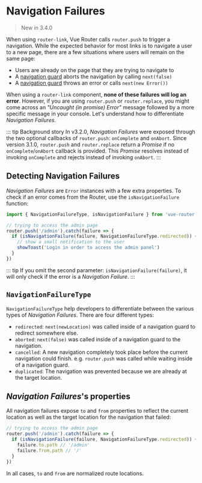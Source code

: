 # Navigation Failures

> New in 3.4.0

When using `router-link`, Vue Router calls `router.push` to trigger a navigation. While the expected behavior for most links is to navigate a user to a new page, there are a few situations where users will remain on the same page:

- Users are already on the page that they are trying to navigate to
- A [navigation guard](./navigation-guards.md) aborts the navigation by calling `next(false)`
- A [navigation guard](./navigation-guards.md) throws an error or calls `next(new Error())`

When using a `router-link` component, **none of these failures will log an error**. However, if you are using `router.push` or `router.replace`, you might come across an _"Uncaught (in promise) Error"_ message followed by a more specific message in your console. Let's understand how to differentiate _Navigation Failures_.

::: tip Background story
 In v3.2.0, _Navigation Failures_ were exposed through the two optional callbacks of `router.push`: `onComplete` and `onAbort`. Since version 3.1.0, `router.push` and `router.replace` return a _Promise_ if no `onComplete`/`onAbort` callback is provided. This _Promise_ resolves instead of invoking `onComplete` and rejects instead of invoking `onAbort`.
 :::

## Detecting Navigation Failures

_Navigation Failures_ are `Error` instances with a few extra properties. To check if an error comes from the Router, use the `isNavigationFailure` function:

```js
import { NavigationFailureType, isNavigationFailure } from 'vue-router'

// trying to access the admin page
router.push('/admin').catch(failure => {
  if (isNavigationFailure(failure, NavigationFailureType.redirected)) {
    // show a small notification to the user
    showToast('Login in order to access the admin panel')
  }
})
```

::: tip
If you omit the second parameter: `isNavigationFailure(failure)`, it will only check if the error is a _Navigation Failure_.
:::

## `NavigationFailureType`

`NavigationFailureType` help developers to differentiate between the various types of _Navigation Failures_. There are four different types:

- `redirected`: `next(newLocation)` was called inside of a navigation guard to redirect somewhere else.
- `aborted`: `next(false)` was called inside of a navigation guard to the navigation.
- `cancelled`: A new navigation completely took place before the current navigation could finish. e.g. `router.push` was called while waiting inside of a navigation guard.
- `duplicated`: The navigation was prevented because we are already at the target location.

## _Navigation Failures_'s properties

All navigation failures expose `to` and `from` properties to reflect the current location as well as the target location for the navigation that failed:

```js
// trying to access the admin page
router.push('/admin').catch(failure => {
  if (isNavigationFailure(failure, NavigationFailureType.redirected)) {
    failure.to.path // '/admin'
    failure.from.path // '/'
  }
})
```

In all cases, `to` and `from` are normalized route locations.
